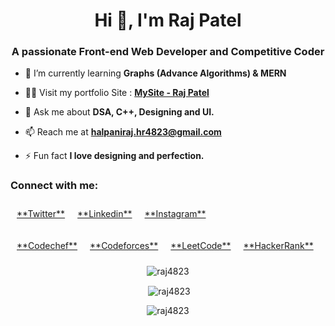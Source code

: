 <h1 align="center">Hi 👋, I'm Raj Patel</h1>
<h3 align="center">A passionate Front-end Web Developer and Competitive Coder</h3>

- 🌱 I’m currently learning **Graphs (Advance Algorithms) & MERN**

- 👨‍💻 Visit my portfolio Site : **[MySite - Raj Patel](https://raj4823.github.io/MySite/)**

- 💬 Ask me about **DSA, C++, Designing and UI.**

- 📫 Reach me at **halpaniraj.hr4823@gmail.com**

- ⚡ Fun fact **I love designing and perfection.**


<h3 align="left">Connect with me:</h3>

<p align="left" style="display:flex;;">
<a href="https://twitter.com/rajpatel_4" style="margin:10px;" target="blank"> **Twitter**</a>
<a href="https://linkedin.com/in/raj-4823" style="margin:10px;" target="blank"> **Linkedin**</a>
<a href="https://instagram.com/raj_4" style="margin:10px;" target="blank"> **Instagram**</a>
</p>

<p align="left" style="display:flex;">
<a href="https://www.codechef.com/users/the_247" style="margin:10px;" target="blank"> **Codechef**</a>
<a href="https://codeforces.com/profile/raj_4" style="margin:10px;" target="blank"> **Codeforces**</a>
<a href="https://www.leetcode.com/the_247" style="margin:10px;" target="blank"> **LeetCode** </a>
<a href="https://www.hackerrank.com/raj_4823" style="margin:10px;" target="blank"> **HackerRank**</a>
</p>



<p align="center"><img align="center" src="https://github-readme-stats.vercel.app/api/top-langs?username=raj4823&show_icons=true&theme=dracula&locale=en&layout=compact" alt="raj4823" /></p>

<p align="center">&nbsp;<img align="center" src="https://github-readme-stats.vercel.app/api?username=raj4823&show_icons=true&theme=dracula&locale=en" alt="raj4823" /></p>

<p align="center"><img align="center" src="https://github-readme-streak-stats.herokuapp.com/?user=raj4823&theme=dark" alt="raj4823" /></p>
